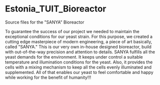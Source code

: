 # Estonia_TUIT_Bioreactor
Source files for the "SANYA" Bioreactor

To guarantee the success of our project we needed to maintain the exceptional conditions for our yeast strain. For this purpose, we created a cutting edge masterpiece of modern engineering, a piece of art basically, called "SANYA." This is our very own in-house designed bioreactor, build with out-of-the-way precision and attention to details. 
SANYA fulfills all the yeast demands for the environment. It keeps under control a suitable temperature and illumination conditions for the yeast. Also, it provides the cells with a mixing mechanism to keep all the cells evenly illuminated and supplemented.
All of that enables our yeast to feel comfortable and happy while working for the benefit of humanity!!!
